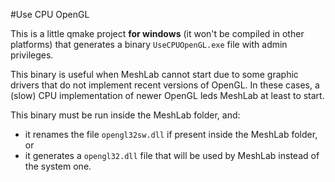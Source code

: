 #Use CPU OpenGL 

This is a little qmake project **for windows** (it won't be compiled in other platforms) that generates a binary `UseCPUOpenGL.exe` file with admin privileges. 

This binary is useful when MeshLab cannot start due to some graphic drivers that do not implement recent versions of OpenGL. In these cases, a (slow) CPU implementation of newer OpenGL leds MeshLab at least to start.

This binary must be run inside the MeshLab folder, and: 
- it renames the file `opengl32sw.dll` if present inside the MeshLab folder, or
- it generates a `opengl32.dll` file that will be used by MeshLab instead of the system one.